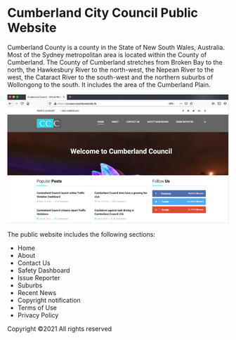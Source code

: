 # Cumberland City Council Public Website

Cumberland County is a county in the State of New South Wales, Australia. Most of the Sydney metropolitan area is located within the County of Cumberland. The County of Cumberland stretches from Broken Bay to the north, the Hawkesbury River to the north-west, the Nepean River to the west, the Cataract River to the south-west and the northern suburbs of Wollongong to the south. It includes the area of the Cumberland Plain.

![Cumberland City Council Public Website](frontend/img/liveproject1.png)

The public website includes the following sections:  

- Home  
- About  
- Contact Us  
- Safety Dashboard  
- Issue Reporter  
- Suburbs  
- Recent News  
- Copyright notification  
- Terms of Use  
- Privacy Policy  

Copyright ©2021 All rights reserved 
